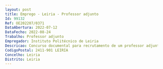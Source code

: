 ```yaml
--- 
layout: post
title: Emprego - Leiria - Professor adjunto
Id: 99132
Ref: OE202207/0371
DataAbertura: 2022-07-12
DataFecho: 2022-08-24
Trabalho: Professor adjunto
Empregador: Instituto Politécnico de Leiria
Descricao: Concurso documental para recrutamento de um professor adjunto para a área disciplinar de Enfermagem, na especialidade de Enfermagem de Saúde Infantil e Pediátrica, da Escola Superior de Saúde do Politécnico de Leiria.
CodigoPostal: 2411-901 LEIRIA
Concelho: Leiria
Distrito: Leiria
--- 
```

